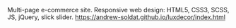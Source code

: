 Multi-page e-commerce site. Responsive web design: HTML5, CSS3, SCSS, JS, jQuery, slick slider.
https://andrew-soldat.github.io/luxdecor/index.html

